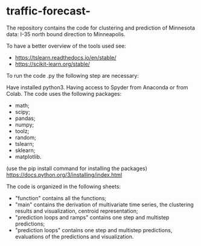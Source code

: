 # traffic-forecast-
The repository contains the code for clustering and prediction of Minnesota data: I-35 north bound direction to Minneapolis. 

To have a better overview of the tools used see:
- https://tslearn.readthedocs.io/en/stable/
- https://scikit-learn.org/stable/

To run the code .py the following step are necessary:

Have installed python3.
Having access to Spyder  from Anaconda or from Colab.
The code uses the following packages:
- math;
- scipy;
- pandas;
- numpy;
- toolz;
- random;
- tslearn; 
- sklearn;
- matplotlib.

(use the pip install command for installing the packages)
https://docs.python.org/3/installing/index.html

The code is organized in the following sheets:
- "function" contains all the functions; 
- "main" contains the derivation of multivariate time series, the clustering results and visualization, centroid representation;
- "prediction loops and ramps" contains one step and multistep predictions;
- "prediction loops" contains one step and multistep predictions, evaluations of the predictions and visualization.

